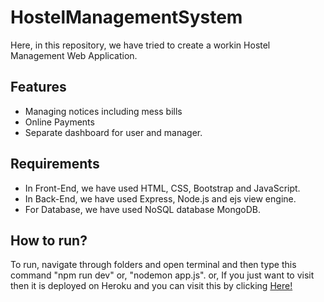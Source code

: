 # HostelManagementSystem

Here, in this repository, we have tried to create a workin Hostel Management Web Application.

## Features
* Managing notices including mess bills
* Online Payments
* Separate dashboard for user and manager.

## Requirements
* In Front-End, we have used HTML, CSS, Bootstrap and JavaScript.
* In Back-End, we have used Express, Node.js and ejs view engine.
* For Database, we have used NoSQL database MongoDB.

## How to run?
To run, navigate through folders and open terminal and then type this command "npm run dev" or, "nodemon app.js".
or, If you just want to visit then it is deployed on Heroku and you can visit this by clicking <a href="https://mysterious-wave-75321.herokuapp.com/" target="_blank">Here!</a>